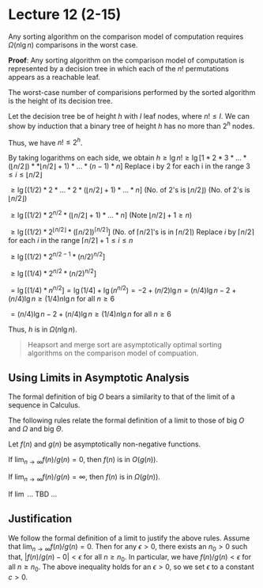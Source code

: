# Lecture 12 (2-15)

Any sorting algorithm on the comparison model of computation requires $\Omega (n \lg n)$ comparisons in the worst case.

**Proof**: Any sorting algorithm on the comparison model of computation is represented by a decision tree in which each of the $n!$ permutations appears as a reachable leaf.

The worst-case number of comparisions performed by the sorted algorithm is the height of its decision tree.

Let the decision tree be of height $h$ with $I$ leaf nodes, where $n! \leq I$.
We can show by induction that a binary tree of height $h$ has no more than $2^h$ nodes.

Thus, we have $n! \leq 2^h$.

By taking logarithms on each side, we obtain
$h \geq \lg n! \geq \lg[1 * 2 * 3 * ... * (\lfloor n/2 \rfloor) * *\lfloor n/2 \rfloor + 1) * ... * (n - 1) *n]$
Replace i by 2 for each i in the range $3 \leq i \leq \lfloor n/2 \rfloor$

$\geq \lg [ (1/2) * 2 * ... * 2 * (\lfloor n/2 \rfloor + 1) * ... * n]$ (No. of 2's is $\lfloor n/2 \rfloor$) 
(No. of 2's is $\lfloor n/2 \rfloor$)  

$\geq \lg [ (1/2) * 2^{n/2} * (\lfloor n/2 \rfloor + 1) * ... * n]$
 (Note $\lfloor n/2 \rfloor + 1 \geq n$) 

$\geq \lg [ (1/2) * 2^{\lfloor n/2 \rfloor} * (\lceil n/2 \rceil)^{\lceil n/2 \rceil}]$
 (No. of $\lceil n/2 \rceil$'s is in $\lceil n/2 \rceil$) 
Replace $i$ by $\lceil n/2 \rceil$ for each $i$ in the range $\lceil n/2 \rceil + 1 \leq i \leq n$

$\geq \lg [ (1/2) * 2^{n/2-1} * (n/2)^{n/2}]$

$\geq \lg [ (1/4) * 2^{n/2} * (n/2)^{n/2}]$

$= \lg [ (1/4) * n^{n/2} ]= \lg (1/4] + \lg(n^{n/2}) = -2 + (n/2)\lg n = (n/4) \lg n - 2 + (n/4) \lg n \geq (1/4) n \lg n$ for all $n \geq 6$

$= (n/4) \lg n - 2 + (n/4) \lg n \geq (1/4) n \lg n$ for all $n \geq 6$

Thus, $h$ is in $\Omega (n \lg n)$.

> Heapsort and merge sort are asymptotically optimal sorting algorithms on the comparison model of compuation.

## Using Limits in Asymptotic Analysis

The formal definition of big $O$ bears a similarity to that of the limit of a sequence in Calculus.

The following rules relate the formal definition of a limit to those of big $O$ and $\Omega$ and big $\Theta$.

Let $f(n)$ and $g(n)$ be asymptotically non-negative functions.

If $\lim_{n \rightarrow \infty} f(n) / g(n) = 0,$ then $f(n)$ is in $O(g(n))$.

If $\lim_{n \rightarrow \infty} f(n) / g(n) = \infty,$ then $f(n)$ is in $\Omega(g(n))$.

If $\lim$ ... TBD ...

## Justification

We follow the formal definition of a limit to justify the above rules.
Assume that $\lim_{n \rightarrow \infty} f(n) / g(n) = 0$.
Then for any $\epsilon > 0$, there exists an $n_0 > 0$ such that,
$|f(n) / g(n) - 0| < \epsilon$ for all $n \geq n_0$.
In particular, we have
$f(n)/g(n) < \epsilon$ for all $n \geq n_0$.
The above inequality holds for an $\epsilon > 0$, so we set $\epsilon$ to a constant $c > 0$.